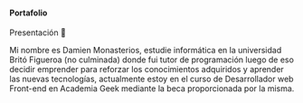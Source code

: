 #### Portafolio


Presentación 💬

Mi nombre es Damien Monasterios, estudie informática en la universidad Britó Figueroa (no culminada) donde fui tutor de programación luego de eso decidir emprender para reforzar los conocimientos adquiridos y aprender las nuevas tecnologías, actualmente estoy en el curso de Desarrollador web Front-end en Academia Geek mediante la beca proporcionada por la misma.

<!--
**PixelDroid19/PixelDroid19** is a ✨ _special_ ✨ repository because its `README.md` (this file) appears on your GitHub profile.

Here are some ideas to get you started:

- 🔭 I’m currently working on ...
- 🌱 I’m currently learning ...
- 👯 I’m looking to collaborate on ...
- 🤔 I’m looking for help with ...
- 💬 Ask me about ...
- 📫 How to reach me: ...
- 😄 Pronouns: ...
- ⚡ Fun fact: ...
-->
